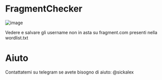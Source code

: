 # FragmentChecker
![image](https://user-images.githubusercontent.com/98915675/207142174-8fb33401-b98a-4500-ba80-ab64c5aa4c93.png)

Vedere e salvare gli username non in asta su fragment.com presenti nella wordlist.txt

# Aiuto
Contattatemi su telegram se avete bisogno di aiuto: @sickalex
